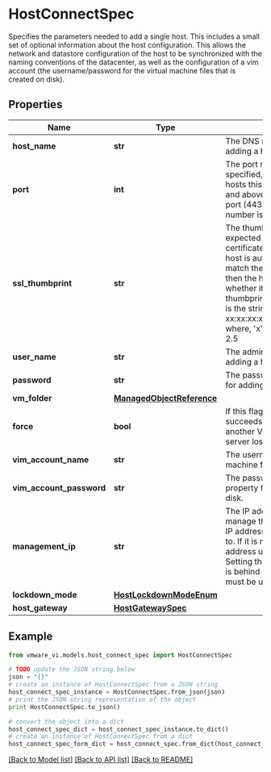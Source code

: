 # HostConnectSpec

Specifies the parameters needed to add a single host.  This includes a small set of optional information about the host configuration. This allows the network and datastore configuration of the host to be synchronized with the naming conventions of the datacenter, as well as the configuration of a vim account (the username/password for the virtual machine files that is created on disk). 

## Properties
Name | Type | Description | Notes
------------ | ------------- | ------------- | -------------
**host_name** | **str** | The DNS name or IP address of the host.  (Required for adding a host.)  | [optional] 
**port** | **int** | The port number for the connection.  If this is not specified, the default port number is used. For ESX 2.x hosts this is the authd port (902 by default). For ESX 3.x and above and VMware Server hosts this is the https port (443 by default). If this is a reconnect, the port number is unchanged.  | [optional] 
**ssl_thumbprint** | **str** | The thumbprint of the SSL certificate, which the host is expected to have.  If this value is set and matches the certificate thumbprint presented by the host, then the host is authenticated. If this value is not set or does not match the certificate thumbprint presented by the host, then the host&#39;s certificate is verified by checking whether it was signed by a recognized CA.  The thumbprint is always computed using the SHA1 hash and is the string representation of that hash in the format: xx:xx:xx:xx:xx:xx:xx:xx:xx:xx:xx:xx:xx:xx:xx:xx:xx:xx:xx:xx where, &#39;x&#39; represents a hexadecimal digit  ***Since:*** VI API 2.5  | [optional] 
**user_name** | **str** | The administration account on the host.  (Required for adding a host.)  | [optional] 
**password** | **str** | The password for the administration account.  (Required for adding a host.)  | [optional] 
**vm_folder** | [**ManagedObjectReference**](ManagedObjectReference.md) |  | [optional] 
**force** | **bool** | If this flag is set to \&quot;true\&quot;, then the connection succeeds even if the host is already being managed by another VirtualCenter server.  The original VirtualCenter server loses connection to the host.  | 
**vim_account_name** | **str** | The username to be used for accessing the virtual machine files on the disk.  | [optional] 
**vim_account_password** | **str** | The password to be used with the *vimAccountName* property for accessing the virtual machine files on the disk.  | [optional] 
**management_ip** | **str** | The IP address of the VirtualCenter server that will manage this host.  This field can be used to control which IP address the VirtualCenter agent will send heartbeats to. If it is not set, VirtualCenter will use the local IP address used when communicating with the host. Setting this field is useful when the VirtualCenter server is behind a NAT in which case the external NAT address must be used.  ***Since:*** vSphere API 4.0  | [optional] 
**lockdown_mode** | [**HostLockdownModeEnum**](HostLockdownModeEnum.md) |  | [optional] 
**host_gateway** | [**HostGatewaySpec**](HostGatewaySpec.md) |  | [optional] 

## Example

```python
from vmware_vi.models.host_connect_spec import HostConnectSpec

# TODO update the JSON string below
json = "{}"
# create an instance of HostConnectSpec from a JSON string
host_connect_spec_instance = HostConnectSpec.from_json(json)
# print the JSON string representation of the object
print HostConnectSpec.to_json()

# convert the object into a dict
host_connect_spec_dict = host_connect_spec_instance.to_dict()
# create an instance of HostConnectSpec from a dict
host_connect_spec_form_dict = host_connect_spec.from_dict(host_connect_spec_dict)
```
[[Back to Model list]](../README.md#documentation-for-models) [[Back to API list]](../README.md#documentation-for-api-endpoints) [[Back to README]](../README.md)


